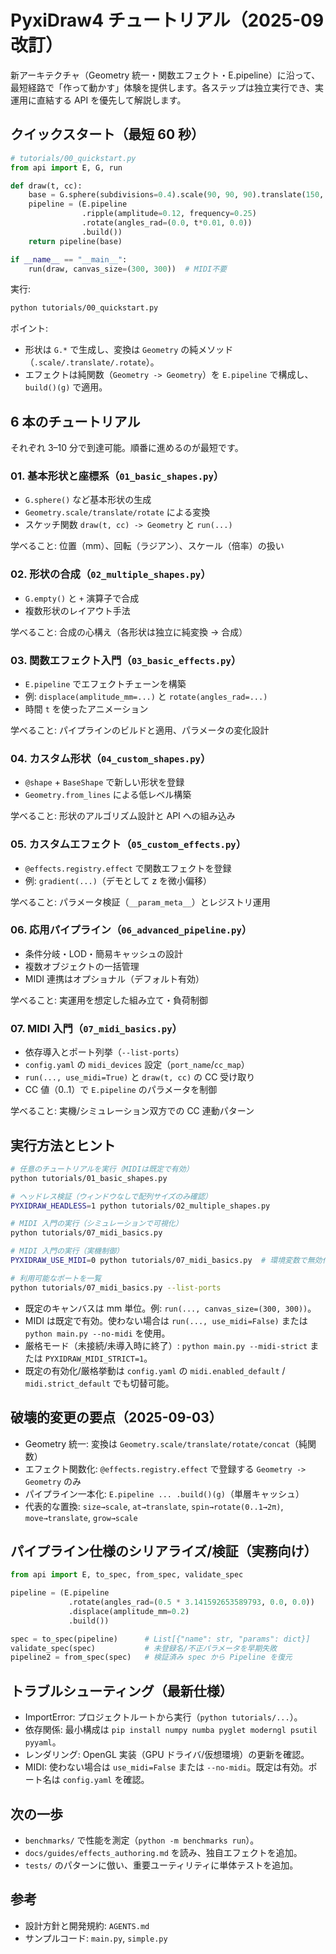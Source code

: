 # PyxiDraw4 チュートリアル（2025-09 改訂）

新アーキテクチャ（Geometry 統一・関数エフェクト・E.pipeline）に沿って、最短経路で「作って動かす」体験を提供します。各ステップは独立実行でき、実運用に直結する API を優先して解説します。

## クイックスタート（最短 60 秒）

```python
# tutorials/00_quickstart.py
from api import E, G, run

def draw(t, cc):
    base = G.sphere(subdivisions=0.4).scale(90, 90, 90).translate(150, 150, 0)
    pipeline = (E.pipeline
                .ripple(amplitude=0.12, frequency=0.25)
                .rotate(angles_rad=(0.0, t*0.01, 0.0))
                .build())
    return pipeline(base)

if __name__ == "__main__":
    run(draw, canvas_size=(300, 300))  # MIDI不要
```

実行:

```bash
python tutorials/00_quickstart.py
```

ポイント:
- 形状は `G.*` で生成し、変換は `Geometry` の純メソッド（`.scale/.translate/.rotate`）。
- エフェクトは純関数（`Geometry -> Geometry`）を `E.pipeline` で構成し、`build()(g)` で適用。

## 6 本のチュートリアル

それぞれ 3–10 分で到達可能。順番に進めるのが最短です。

### 01. 基本形状と座標系（`01_basic_shapes.py`）
- `G.sphere()` など基本形状の生成
- `Geometry.scale/translate/rotate` による変換
- スケッチ関数 `draw(t, cc) -> Geometry` と `run(...)`

学べること: 位置（mm）、回転（ラジアン）、スケール（倍率）の扱い

### 02. 形状の合成（`02_multiple_shapes.py`）
- `G.empty()` と `+` 演算子で合成
- 複数形状のレイアウト手法

学べること: 合成の心構え（各形状は独立に純変換 → 合成）

### 03. 関数エフェクト入門（`03_basic_effects.py`）
- `E.pipeline` でエフェクトチェーンを構築
- 例: `displace(amplitude_mm=...)` と `rotate(angles_rad=...)`
- 時間 `t` を使ったアニメーション

学べること: パイプラインのビルドと適用、パラメータの変化設計

### 04. カスタム形状（`04_custom_shapes.py`）
- `@shape` + `BaseShape` で新しい形状を登録
- `Geometry.from_lines` による低レベル構築

学べること: 形状のアルゴリズム設計と API への組み込み

### 05. カスタムエフェクト（`05_custom_effects.py`）
- `@effects.registry.effect` で関数エフェクトを登録
- 例: `gradient(...)`（デモとして z を微小偏移）

学べること: パラメータ検証（`__param_meta__`）とレジストリ運用

### 06. 応用パイプライン（`06_advanced_pipeline.py`）
- 条件分岐・LOD・簡易キャッシュの設計
- 複数オブジェクトの一括管理
- MIDI 連携はオプショナル（デフォルト有効）

学べること: 実運用を想定した組み立て・負荷制御

### 07. MIDI 入門（`07_midi_basics.py`）
- 依存導入とポート列挙（`--list-ports`）
- `config.yaml` の `midi_devices` 設定（`port_name`/`cc_map`）
- `run(..., use_midi=True)` と `draw(t, cc)` の CC 受け取り
- CC 値（0..1）で `E.pipeline` のパラメータを制御

学べること: 実機/シミュレーション双方での CC 連動パターン

## 実行方法とヒント

```bash
# 任意のチュートリアルを実行（MIDIは既定で有効）
python tutorials/01_basic_shapes.py

# ヘッドレス検証（ウィンドウなしで配列サイズのみ確認）
PYXIDRAW_HEADLESS=1 python tutorials/02_multiple_shapes.py

# MIDI 入門の実行（シミュレーションで可視化）
python tutorials/07_midi_basics.py

# MIDI 入門の実行（実機制御）
PYXIDRAW_USE_MIDI=0 python tutorials/07_midi_basics.py  # 環境変数で無効化も可能

# 利用可能なポートを一覧
python tutorials/07_midi_basics.py --list-ports
```

- 既定のキャンバスは mm 単位。例: `run(..., canvas_size=(300, 300))`。
- MIDI は既定で有効。使わない場合は `run(..., use_midi=False)` または `python main.py --no-midi` を使用。
- 厳格モード（未接続/未導入時に終了）: `python main.py --midi-strict` または `PYXIDRAW_MIDI_STRICT=1`。
- 既定の有効化/厳格挙動は `config.yaml` の `midi.enabled_default` / `midi.strict_default` でも切替可能。

## 破壊的変更の要点（2025-09-03）

- Geometry 統一: 変換は `Geometry.scale/translate/rotate/concat`（純関数）
- エフェクト関数化: `@effects.registry.effect` で登録する `Geometry -> Geometry` のみ
- パイプライン一本化: `E.pipeline ... .build()(g)`（単層キャッシュ）
- 代表的な置換: `size→scale`, `at→translate`, `spin→rotate(0..1→2π)`, `move→translate`, `grow→scale`

## パイプライン仕様のシリアライズ/検証（実務向け）

```python
from api import E, to_spec, from_spec, validate_spec

pipeline = (E.pipeline
             .rotate(angles_rad=(0.5 * 3.141592653589793, 0.0, 0.0))
             .displace(amplitude_mm=0.2)
             .build())

spec = to_spec(pipeline)      # List[{"name": str, "params": dict}]
validate_spec(spec)           # 未登録名/不正パラメータを早期失敗
pipeline2 = from_spec(spec)   # 検証済み spec から Pipeline を復元
```

## トラブルシューティング（最新仕様）

- ImportError: プロジェクトルートから実行（`python tutorials/...`）。
- 依存関係: 最小構成は `pip install numpy numba pyglet moderngl psutil pyyaml`。
- レンダリング: OpenGL 実装（GPU ドライバ/仮想環境）の更新を確認。
- MIDI: 使わない場合は `use_midi=False` または `--no-midi`。既定は有効。ポート名は `config.yaml` を確認。

## 次の一歩

- `benchmarks/` で性能を測定（`python -m benchmarks run`）。
- `docs/guides/effects_authoring.md` を読み、独自エフェクトを追加。
- `tests/` のパターンに倣い、重要ユーティリティに単体テストを追加。

## 参考

- 設計方針と開発規約: `AGENTS.md`
- サンプルコード: `main.py`, `simple.py`
